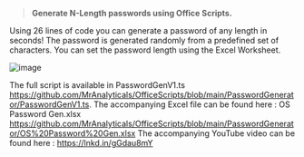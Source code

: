 > **Generate N-Length passwords using Office Scripts.**

Using 26 lines of code you can generate a password of any length in seconds! 
The password is generated randomly from a predefined set of characters. You can set the password length using the Excel Worksheet. 

![image](https://user-images.githubusercontent.com/47678539/170149735-39fbe434-5016-4fed-b56a-cb8ee782780d.png)

The full script is available in PasswordGenV1.ts https://github.com/MrAnalyticals/OfficeScripts/blob/main/PasswordGenerator/PasswordGenV1.ts.
The accompanying Excel file can be found here : OS Password Gen.xlsx https://github.com/MrAnalyticals/OfficeScripts/blob/main/PasswordGenerator/OS%20Password%20Gen.xlsx
The accompanying YouTube video can be found here : https://lnkd.in/gGdau8mY
